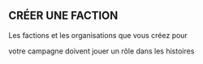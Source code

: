 ## CRÉER UNE FACTION


Les factions et les organisations que vous créez pour

votre campagne doivent jouer un rôle dans les histoires
